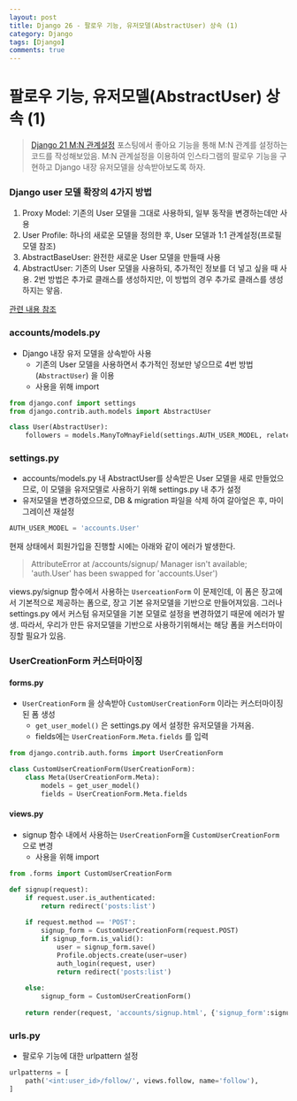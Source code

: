 ```yaml
---
layout: post
title: Django 26 - 팔로우 기능, 유저모델(AbstractUser) 상속 (1)
category: Django
tags: [Django]
comments: true
---
```




# 팔로우 기능, 유저모델(AbstractUser) 상속 (1)

> [Django 21 M:N 관계설정](<https://tothefullest08.github.io/django/2019/06/11/Django21_relations3_many_to_many/>) 포스팅에서 좋아요 기능을 통해 M:N 관계를 설정하는 코드를 작성해보았음. M:N 관계설정을 이용하여  인스타그램의 팔로우 기능을 구현하고 Django 내장 유저모델을 상속받아보도록 하자.



### Django user 모델 확장의 4가지 방법

1. Proxy Model: 기존의 User 모델을 그대로 사용하되, 일부 동작을 변경하는데만 사용
2. User Profile: 하나의 새로운 모델을 정의한 후, User 모델과 1:1 관계설정(프로필 모델 참조)
3. AbstractBaseUser: 완전한 새로운  User 모델을 만들때 사용
4. AbstractUser: 기존의 User 모델을 사용하되, 추가적인 정보를 더 넣고 싶을 때 사용. 2번 방법은 추가로 클래스를 생성하지만, 이 방법의 경우 추가로 클래스를 생성하지는 앟음.

[관련 내용 참조](<https://simpleisbetterthancomplex.com/tutorial/2016/07/22/how-to-extend-django-user-model.html#proxy>)



### accounts/models.py 

- Django 내장 유저 모델을 상속받아 사용
  - 기존의 User 모델을 사용하면서 추가적인 정보만 넣으므로 4번 방법(`AbstractUser`) 을 이용
  - 사용을 위해 import

```python
from django.conf import settings
from django.contrib.auth.models import AbstractUser

class User(AbstractUser):
    followers = models.ManyToMnayField(settings.AUTH_USER_MODEL, related_name='followings')
```



### settings.py

- accounts/models.py 내 AbstractUser를 상속받은 User 모델을 새로 만들었으므로, 이 모델을 유저모델로 사용하기 위해 settings.py 내 추가 설정
- 유저모델을 변경하였으므로, DB & migration 파일을 삭제 하여 갈아엎은 후,  마이그레이션 재설정

```python
AUTH_USER_MODEL = 'accounts.User'
```



현재 상태에서 회원가입을 진행할 시에는 아래와 같이 에러가 발생한다.

> AttributeError at /accounts/signup/
> Manager isn't available; 'auth.User' has been swapped for 'accounts.User')



views.py/signup 함수에서 사용하는 `UserceationForm` 이 문제인데, 이 폼은 장고에서 기본적으로 제공하는 폼으로, 장고 기본 유저모델을 기반으로 만들어져있음. 그러나 settings.py 에서 커스텀 유저모델을 기본 모델로 설정을 변경하였기 때문에 에러가 발생. 따라서, 우리가 만든 유저모델을 기반으로 사용하기위해서는 해당 폼을 커스터마이징할 필요가 있음.



### UserCreationForm 커스터마이징

#### forms.py

- `UserCreationForm` 을 상속받아 `CustomUserCreationForm` 이라는 커스터마이징된 폼 생성
  - `get_user_model()` 은 settings.py 에서 설정한 유저모델을 가져옴.
  - fields에는 `UserCreationForm.Meta.fields` 를 입력


```python
from django.contrib.auth.forms import UserCreationForm

class CustomUserCreationForm(UserCreationForm):
    class Meta(UserCreationForm.Meta):
        models = get_user_model()
        fields = UserCreationForm.Meta.fields
```



#### views.py

- signup 함수 내에서 사용하는 `UserCreationForm`을 `CustomUserCreationForm` 으로 변경
  - 사용을 위해 import

```python
from .forms import CustomUserCreationForm

def signup(request):
    if request.user.is_authenticated:
        return redirect('posts:list')
        
    if request.method == 'POST':
        signup_form = CustomUserCreationForm(request.POST)
        if signup_form.is_valid():
            user = signup_form.save()
            Profile.objects.create(user=user) 
            auth_login(request, user)
            return redirect('posts:list')
    
    else:
        signup_form = CustomUserCreationForm()
    
    return render(request, 'accounts/signup.html', {'signup_form':signup_form})
```



### urls.py

- 팔로우 기능에 대한 urlpattern 설정

```python
urlpatterns = [
    path('<int:user_id>/follow/', views.follow, name='follow'),
]
```



